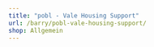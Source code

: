 ```yaml
---
title: "pobl - Vale Housing Support"
url: /barry/pobl-vale-housing-support/
shop: Allgemein
---
```

